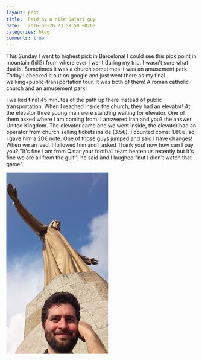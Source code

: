 ```yaml
---
layout: post
title:  Paid by a nice Qatari guy
date:   2016-09-26 23:59:59 +0200
categories: blog
comments: true
---
```


This Sunday I went to highest pick in Barcelona! I could see this pick point in mountain (hill?) from where ever I went during my trip. I wasn't sure what that is. Sometimes it was a church sometimes it was an amusement park. Today I checked it out on google and just went there as my final walking+public-transportation tour. It was both of them! A roman catholic church and an amusement park!

I walked final 45 minutes of the path up there instead of public transportation. When I reached inside the church, they had an elevator! At the elevator three young man were standing waiting for elevator. One of them asked where I am coming from. I answered Iran and you? the answer United Kingdom. The elevator came and we went inside, the elevator had an operator from church selling tickets inside (3.5€). I counted coins: 1.80€, so I gave him a 20€ note. One of those guys jumped and said I have changes! When we arrived, I followed him and I asked Thank you! now how can I pay you? "It's fine I am from Qatar your football team beaten us recently but it's fine we are all from the gulf.", he said and I laughed "but I didn't watch that game". 

![barcelona-top](/images/barcelona-top.jpeg)
